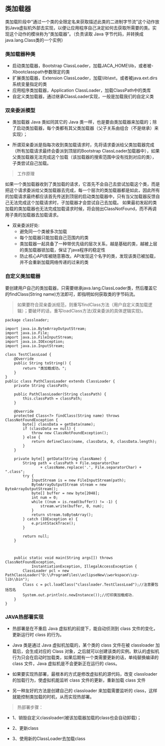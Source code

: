 ## 类加载器

类加载阶段中“通过一个类的全限定名来获取描述此类的二进制字节流”这个动作放到Java虚拟机外部去实现，以便让应用程序自己决定如何去获取所需要的类。实现这个动作的模块称为“类加载器”。（负责读取 Java 字节代码，并转换成java.lang.Class类的一个实例）

### 类加载器种类
- 启动类加载器，Bootstrap ClassLoader，加载JACA_HOME\lib，或者被-Xbootclasspath参数限定的类
- 扩展类加载器，Extension ClassLoader，加载\lib\ext，或者被java.ext.dirs系统变量指定的类
- 应用程序类加载器，Application ClassLoader，加载ClassPath中的类库
- 自定义类加载器，通过继承ClassLoader实现，一般是加载我们的自定义类 

### 双亲委派模型
- 类加载器 Java 类如同其它的 Java 类一样，也是要由类加载器来加载的；除了启动类加载器，每个类都有其父类加载器（父子关系由组合（不是继承）来实现）；

- 所谓双亲委派是指每次收到类加载请求时，先将请求委派给父类加载器完成（所有加载请求最终会委派到顶层的Bootstrap ClassLoader加载器中），如果父类加载器无法完成这个加载（该加载器的搜索范围中没有找到对应的类），子类尝试自己加载。

>工作原理

如果一个类加载器收到了类加载的请求，它首先不会自己去尝试加载这个类，而是把这个请求委派给父类加载器去完成，每一个层次的类加载器都是如此，因此所有的加载请求最终都应该首先传送到顶层的启动类加载器中，只有当父加载器反馈自己无法完成这个加载请求时，子加载器才会尝试自己去加载。 如果最初发起的类加载的类加载器也无法完成加载请求时候，将会抛出ClassNotFound，而不再调用子类的加载器去加载请求。

- 双亲委派好处:
    - 避免同一个类被多次加载
    - 每个加载器只能加载自己范围内的类
    - 类加载器一起具备了一种带优先级的层次关系，越是基础的类，越被上层的类加载器锁加载，保证了java程序的稳定性
    - 防止核心API库被随意篡改。API发现这个名字的类，发现该类已被加载，并不会重新加载网络传递的过来的类

### 自定义类加载器
要创建用户自己的类加载器，只需要继承java.lang.ClassLoader类，然后覆盖它的findClass(String name)方法即可，即指明如何获取类的字节码流。

>如果要符合双亲委派规范，则重写findClass方法（用户自定义类加载逻辑）；要破坏的话，重写loadClass方法(双亲委派的具体逻辑实现)。

```
package classloader;

import java.io.ByteArrayOutputStream;
import java.io.File;
import java.io.FileInputStream;
import java.io.IOException;
import java.io.InputStream;

class TestClassLoad {
    @Override
    public String toString() {
        return "类加载成功。";
    }
}
public class PathClassLoader extends ClassLoader {
    private String classPath;

    public PathClassLoader(String classPath) {
        this.classPath = classPath;
    }

    @Override
    protected Class<?> findClass(String name) throws ClassNotFoundException {
        byte[] classData = getData(name);
        if (classData == null) {
            throw new ClassNotFoundException();
        } else {
            return defineClass(name, classData, 0, classData.length);
        }
    }

    private byte[] getData(String className) {
        String path = classPath + File.separatorChar
                + className.replace('.', File.separatorChar) + ".class";
        try {
            InputStream is = new FileInputStream(path);
            ByteArrayOutputStream stream = new ByteArrayOutputStream();
            byte[] buffer = new byte[2048];
            int num = 0;
            while ((num = is.read(buffer)) != -1) {
                stream.write(buffer, 0, num);
            }
            return stream.toByteArray();
        } catch (IOException e) {
            e.printStackTrace();
        }

        return null;
    }



    public static void main(String args[]) throws ClassNotFoundException,
            InstantiationException, IllegalAccessException {
        ClassLoader pcl = new PathClassLoader("D:\\ProgramFiles\\eclipseNew\\workspace\\cp-lib\\bin");
        Class c = pcl.loadClass("classloader.TestClassLoad");//注意要包括包名
        System.out.println(c.newInstance());//打印类加载成功.
    }
}
```

### JAVA热部署实现
- 热部署是在不重启 Java 虚拟机的前提下，能自动侦测到 class 文件的变化，更新运行时 class 的行为。
- Java 类是通过 Java 虚拟机加载的，某个类的 class 文件在被 classloader 加载后，会生成对应的 Class 对象，之后就可以创建该类的实例。默认的虚拟机行为只会在启动时加载类，如果后期有一个类需要更新的话，单纯替换编译的 class 文件，Java 虚拟机是不会更新正在运行的 class。
- 如果要实现热部署，最根本的方式是修改虚拟机的源代码，改变 classloader 的加载行为，使虚拟机能监听 class 文件的更新，重新加载 class 文件

- 另一种友好的方法是创建自己的 classloader 来加载需要监听的 class，这样就能控制类加载的时机，从而实现热部署。 

>热部署步骤：

- 1、销毁自定义classloader(被该加载器加载的class也会自动卸载)；

- 2、更新class

- 3、使用新的ClassLoader去加载class